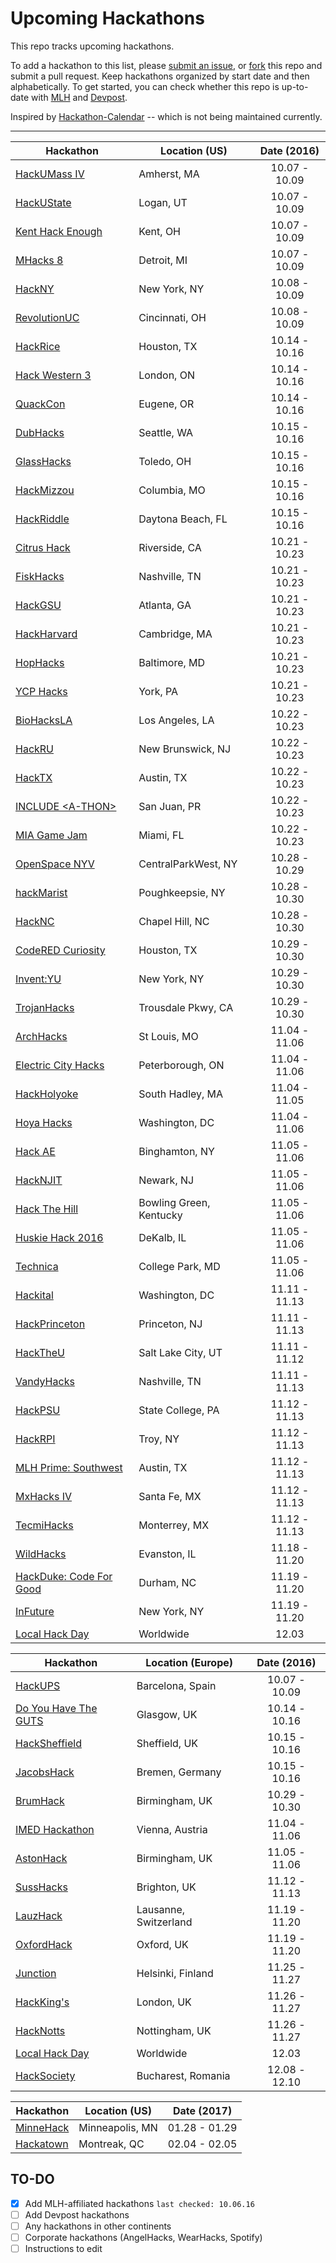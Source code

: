 # Upcoming Hackathons

This repo tracks upcoming hackathons. 

To add a hackathon to this list, please [submit an issue](https://github.com/VishalRohra/HackathonCalendar/issues/new), or [fork](https://help.github.com/articles/fork-a-repo/) this repo and submit a pull request. Keep hackathons organized by start date and then alphabetically. To get started, you can check whether this repo is up-to-date with [MLH](https://mlh.io/) and [Devpost](http://devpost.com/hackathons).

Inspired by [Hackathon-Calendar](https://github.com/japacible/Hackathon-Calendar) -- which is not being maintained currently.

---

| Hackathon                                                | Location (US)       | Date (2016)            |
| -------------------------------------------------------------- |-------------  | :---------------------:|
| [HackUMass IV](http://hackumass.com/) | Amherst, MA | 10.07 - 10.09 |
| [HackUState](https://hackustate.org/) | Logan, UT | 10.07 - 10.09 |
| [Kent Hack Enough](https://khe.io/) | Kent, OH | 10.07 - 10.09 |
| [MHacks 8](https://mhacks.org/) | Detroit, MI | 10.07 - 10.09 |
| [HackNY](http://hackny.org/hackathon/) | New York, NY | 10.08 - 10.09 |
| [RevolutionUC](https://revolutionuc.com/) | Cincinnati, OH | 10.08 - 10.09 |
| [HackRice](http://hack.rice.edu/) | Houston, TX | 10.14 - 10.16 |
| [Hack Western 3](https://hackwestern.com/) | London, ON | 10.14 - 10.16 |
| [QuackCon](http://www.quackcon.com/) | Eugene, OR | 10.14 - 10.16 |
| [DubHacks](http://16f.dubhacks.co/) | Seattle, WA | 10.15 - 10.16 |
| [GlassHacks](http://glasshacks.net/) | Toledo, OH | 10.15 - 10.16 |
| [HackMizzou](http://hackmizzou.com/) | Columbia, MO | 10.15 - 10.16 |
| [HackRiddle](http://hackriddle.com/) | Daytona Beach, FL | 10.15 - 10.16 |
| [Citrus Hack](http://www.citrushack.com/) | Riverside, CA | 10.21 - 10.23 |
| [FiskHacks](http://fiskhacks.org/) | Nashville, TN | 10.21 - 10.23 |
| [HackGSU](http://hackgsu.com/) | Atlanta, GA | 10.21 - 10.23 |
| [HackHarvard](http://hackharvard.io/) | Cambridge, MA | 10.21 - 10.23 |
| [HopHacks](https://hophacks.com/) | Baltimore, MD | 10.21 - 10.23 |
| [YCP Hacks](http://www.ycphacks.io/) | York, PA | 10.21 - 10.23 |
| [BioHacksLA](http://www.calstatelabusiness.com/biohacklaland) | Los Angeles, LA | 10.22 - 10.23 |
| [HackRU](http://www.hackru.org/) | New Brunswick, NJ | 10.22 - 10.23 |
| [HackTX](https://hacktx.com/) | Austin, TX | 10.22 - 10.23 |
| [INCLUDE &#60;A-THON&#62;](http://include-hackathon.herokuapp.com/) | San Juan, PR | 10.22 - 10.23 |
| [MIA Game Jam](http://www.miagamejam.com/) | Miami, FL | 10.22 - 10.23 |
| [OpenSpace NYV](https://openspacenyc-4230.devpost.com/) | CentralParkWest, NY | 10.28 - 10.29 |
| [hackMarist](https://hackmarist.com/) | Poughkeepsie, NY | 10.28 - 10.30 |
| [HackNC](https://hacknc.com/) | Chapel Hill, NC | 10.28 - 10.30 |
| [CodeRED Curiosity](https://uhcode.red/) | Houston, TX | 10.29 - 10.30 |
| [Invent:YU](https://inventyu.com/) | New York, NY | 10.29 - 10.30 |
| [TrojanHacks](https://trojanhacks2016.devpost.com) | Trousdale Pkwy, CA | 10.29 - 10.30 |
| [ArchHacks](http://archhacks.io/) | St Louis, MO | 11.04 - 11.06 |
| [Electric City Hacks](http://2016.echacks.xyz/) | Peterborough, ON | 11.04 - 11.06 |
| [HackHolyoke](http://www.hackholyoke.com/) | South Hadley, MA | 11.04 - 11.05 |
| [Hoya Hacks](http://www.hoyahacks.com/) | Washington, DC | 11.04 - 11.06 |
| [Hack AE](http://theaeac.org/events/hackae/) | Binghamton, NY | 11.05 - 11.06 |
| [HackNJIT](http://hacknjit.org/) | Newark, NJ | 11.05 - 11.06 |
| [Hack The Hill](http://hackthehill.io/) | Bowling Green, Kentucky | 11.05 - 11.06 |
| [Huskie Hack 2016](http://www.huskiehack.org/) | DeKalb, IL | 11.05 - 11.06 |
| [Technica](http://gotechnica.org/) | College Park, MD | 11.05 - 11.06 |
| [Hackital](http://www.hackital.com/) | Washington, DC | 11.11 - 11.13 |
| [HackPrinceton](https://hackprinceton.com/) | Princeton, NJ | 11.11 - 11.13 |
| [HackTheU](http://hacktheu.com/) | Salt Lake City, UT | 11.11 - 11.12 |
| [VandyHacks](http://www.vandyhacks.org/) | Nashville, TN | 11.11 - 11.13 |
| [HackPSU](http://hackpsu.org/) | State College, PA | 11.12 - 11.13 |
| [HackRPI](https://hackrpi.com/) | Troy, NY | 11.12 - 11.13 |
| [MLH Prime: Southwest](https://prime.mlh.io/events/southwest-regional/) | Austin, TX | 11.12 - 11.13 |
| [MxHacks IV](https://mxhacks.mx/) | Santa Fe, MX | 11.12 - 11.13 |
| [TecmiHacks](http://www.tecmihacks.com/) | Monterrey, MX | 11.12 - 11.13 |
| [WildHacks](http://wildhacks.org/) | Evanston, IL | 11.18 - 11.20 |
| [HackDuke: Code For Good](https://www.hackduke.org/) | Durham, NC | 11.19 - 11.20 |
| [InFuture](http://www.infuture.io/) | New York, NY | 11.19 - 11.20 |
| [Local Hack Day](https://localhackday.mlh.io/) | Worldwide | 12.03 |

| Hackathon                                                | Location (Europe)        | Date (2016)            |
| -------------------------------------------------------------- |-------------  | :---------------------:|
| [HackUPS](https://hackupc.com/) | Barcelona, Spain | 10.07 - 10.09 |
| [Do You Have The GUTS](http://gutechsoc.com/) | Glasgow, UK | 10.14 - 10.16 |
| [HackSheffield](https://www.hacksheffield.co/) | Sheffield, UK | 10.15 - 10.16 |
| [JacobsHack](https://2016f.jacobshack.com/) | Bremen, Germany | 10.15 - 10.16 |
| [BrumHack](https://www.brumhack.co.uk/) | Birmingham, UK | 10.29 - 10.30 |
| [IMED Hackathon](https://hackathon-at-imed-2016-4119.devpost.com) | Vienna, Austria | 11.04 - 11.06 |
| [AstonHack](http://astonhack.co.uk/) | Birmingham, UK | 11.05 - 11.06 |
| [SussHacks](http://hacksussex.org/) | Brighton, UK | 11.12 - 11.13 |
| [LauzHack](http://lauzhack.com/) | Lausanne, Switzerland | 11.19 - 11.20 |
| [OxfordHack](http://www.oxfordhack.com/) | Oxford, UK | 11.19 - 11.20 |
| [Junction](http://hackjunction.com/) | Helsinki, Finland | 11.25 - 11.27 |
| [HackKing's](http://hackkings.org/) | London, UK | 11.26 - 11.27 |
| [HackNotts](http://hacknotts.com/) | Nottingham, UK | 11.26 - 11.27 |
| [Local Hack Day](https://localhackday.mlh.io/) | Worldwide | 12.03 |
| [HackSociety](http://hacksociety.it/) | Bucharest, Romania | 12.08 - 12.10 |

| Hackathon                                                | Location (US)       | Date (2017)            |
| -------------------------------------------------------------- |-------------  | :---------------------:|
| [MinneHack](http://minnehack.io/) | Minneapolis, MN | 01.28 - 01.29 |
| [Hackatown](https://hackatown.io/) | Montreak, QC | 02.04 - 02.05 |

## TO-DO

- [x] Add MLH-affiliated hackathons `last checked: 10.06.16`
- [ ] Add Devpost hackathons
- [ ] Any hackathons in other continents
- [ ] Corporate hackathons (AngelHacks, WearHacks, Spotify)
- [ ] Instructions to edit
